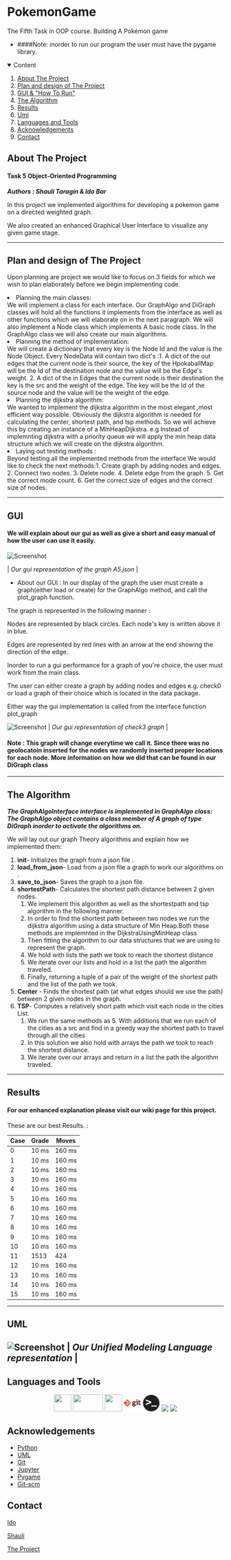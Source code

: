 # PokemonGame
The Fifth Task in OOP course. Building A Pokémon game 


* ####Note: inorder to run our program the user must have the pygame library.
<!-- TABLE OF CONTENTS -->
<details open="open">
  <summary>Content</summary>
  <ol>
    <li><a href="#about-the-project">About The Project</a></li>
    <li><a href="#about-the-project">Plan and design of The Project</a></li>
    <li><a href="#Gui">GUI & "How To Run"</a></li>
    <li><a href="#the-algorithm">The Algorithm</a></li>
    <li><a href="#results">Results</a></li>
    <li><a href="#UML">Uml</a></li>
    <li><a href="#languages-and-tools">Languages and Tools</a></li>
    <li><a href="#acknowledgements">Acknowledgements</a></li>
    <li><a href="#contact">Contact</a></li>
  </ol>
</details>



<!-- ABOUT THE PROJECT -->
## About The Project

#### Task 5 Object-Oriented Programming

***Authors : Shauli Taragin & Ido Bar***  

In this project we implemented algorithms for developing a pokemon game on a directed weighted graph.


We also created an enhanced Graphical User Interface to visualize any given game stage.


---------

## Plan and design of The Project

Upon planning are project we would like to focus on 3 fields for which we wish to plan elaborately before we begin implementing code.
<li> Planning the main classes:</li>
We will implement a class for each interface. Our GraphAlgo and DiGraph classes will hold all the functions it implements from the interface as well as other functions which we will elaborate on in the next paragraph.
We will also implement a Node class which implements A basic node class. In the GraphAlgo class we will also create our main algorithms.
<li> Planning the method of implementation:</li>
We will create a dictionary that every key is the Node Id and the value is the Node Object.
Every NodeData will contain two dict's :1. A dict of the out edges that the current node is their source, the key of the HpokaballMap will be the Id of the destination node and the value will be the Edge's weight.
2. A dict of the in Edges that the current node is their destination the key is the src and the weight of the edge.
The key will be the Id of the source node and the value will be the weight of the edge.
<li> Planning the dijkstra algorithm:</li>
We wanted to implement the dijkstra algorithm in the most elegant ,most efficient way possible. Obviously the dijkstra algorithm is needed for calculating the center, shortest path, and tsp methods.
So we will achieve this by creating an instance of a MinHeapDijkstra. e.g Instead of implemnting dijkstra with a priority queue we will apply the min heap data structure which we will create on the dijkstra algorithm.
<li> Laying out testing methods :</li>
Beyond testing all the implemented methods from the interface We would like to check the next methods:1. Create graph by adding nodes and edges.
2. Connect two nodes. 3. Delete node. 4. Delete edge from the graph. 5. Get the correct mode count.
6. Get the correct size of edges and the correct size of nodes.










---------

## GUI
#### We will explain about our gui as well as give a short and easy manual of how the user can use it easily.

![Screenshot](images/graph_A.png)

| *Our gui representation of the graph A5.json* |


* About our GUI :
In our display of the graph the user must create a graph(either load or create) for the GraphAlgo method, and call the plot_graph function.

The graph is represented in the following manner : 

Nodes are represented by black circles. Each node's key is written above it in blue.

Edges are represented by red lines with an arrow at the end showing the direction of the edge.

Inorder to run a gui performance for a graph of you're choice, the user must work from the main class.

The user can either create a graph by adding nodes and edges e.g. check0 or load a graph of their choice which is located in the data package.

Either way the gui implementation is called from the interface function plot_graph

![Screenshot](images/graph_check.png)
| *Our gui representation of check3 graph* |

#### Note : This graph will change everytime we call it. Since there was no geolocatoin inserted for the nodes we randomly inserted proper locations for each node. More information on how we did that can be found in our DiGraph class 

---------

## The Algorithm
***The GraphAlgoInterface interface is implemented in GraphAlgo class:***
***The GraphAlgo object contains a class member of A graph of type DiGraph inorder to activate the algorithms on.***

We will lay out our graph Theory algorithms and explain how we implemented them:

1. **init**- Initializes the graph from a json file .
2. **load_from_json**- Load from a json file a graph to work our algorithms on .
3. **save_to_json**- Saves the graph to a json file.
6. **shortestPath**- Calculates the shortest path distance between 2 given nodes.
   1. We implement this algorithm as well as the shortestpath and tsp algorithm in the following manner.
   2. In order to find the shortest path between two nodes we run the dijkstra algorithm using a data structure of Min Heap.Both these methods are implemnted in the DijkstraUsingMinHeap class
   3. Then fitting the algorithm to our data structures that we are using to represent the graph.
   4.    We hold with lists the path we took to reach the shortest distance
   2. We iterate over our lists and hold in a list the path the algorithm traveled.
   5. Finally, returning a tuple of a pair of the weight of the shortest path and the list of the path we took.
8. **Center** - Finds the shortest path (at what edges should we use the path) between 2 given nodes in the graph.   
9. **TSP**- Computes a relatively short path which visit each node in the cities List.
   1. We run the same methods as 5. With additions that we run each of the cities as a src and find in a greedy way the shortest path to travel through all the cities
   2. In this solution we also hold with arrays the path we took to reach the shortest distance.
   3. We iterate over our arrays and return in a list the path the algorithm traveled.





---------
<!-- results -->

## Results

#### For our enhanced explanation please visit our wiki page for this project.

These are our best Results. 
:

|Case|Grade|Moves|
|---------|---------|---------|
|0|10 ms|160 ms|
|1|10 ms|160 ms|
|2|10 ms|160 ms|
|3|10 ms|160 ms|
|4|10 ms|160 ms|
|5|10 ms|160 ms|
|6|10 ms|160 ms|
|7|10 ms|160 ms|
|8|10 ms|160 ms|
|9|10 ms|160 ms|
|10|10 ms|160 ms|
|11|1513|424|
|12|10 ms|160 ms|
|13|10 ms|160 ms|
|14|10 ms|160 ms|
|15|10 ms|160 ms|



---------

## UML

![Screenshot](images/z.png)
| *Our Unified Modeling Language representation* |
---------


## Languages and Tools

  <div align="center">
<code><img height="40" width="40" src="https://upload.wikimedia.org/wikipedia/commons/thumb/c/c3/Python-logo-notext.svg/1200px-Python-logo-notext.svg.png"></code>
<code><img height="40" width="70" src="https://upload.wikimedia.org/wikipedia/commons/d/d5/UML_logo.svg"/></code>
 <code><img height="40" width="40" src="https://upload.wikimedia.org/wikipedia/commons/thumb/1/1d/PyCharm_Icon.svg/1024px-PyCharm_Icon.svg.png"/></code>
<code><img height="40" height="40" src="https://raw.githubusercontent.com/github/explore/80688e429a7d4ef2fca1e82350fe8e3517d3494d/topics/git/git.png"></code>
<code><img height="40" height="40" src="https://raw.githubusercontent.com/github/explore/80688e429a7d4ef2fca1e82350fe8e3517d3494d/topics/terminal/terminal.png"></code>
<code><img height="40" height="40" src="https://upload.wikimedia.org/wikipedia/commons/a/a9/Pygame_logo.gif"></code>
<code><img height="40" height="40" src="https://upload.wikimedia.org/wikipedia/en/4/46/Pokemon_Go.png"></code>
  </div>


<!-- ACKNOWLEDGEMENTS -->
## Acknowledgements
* [Python](https://www.python.org/)
* [UML](https://en.wikipedia.org/wiki/Unified_Modeling_Language)
* [Git](https://git-scm.com/)
* [Jupyter](https://jupyter.org/)
* [Pygame](https://www.pygame.org/)
* [Git-scm](https://git-scm.com/book/en/v2/Getting-Started-Installing-Git)


<!-- CONTACT -->
## Contact

[Ido](https://github.com/idobar1403/)

[Shauli](https://github.com/ShauliTaragin/)

[The Project](https://github.com/ShauliTaragin/PokemonGame)
